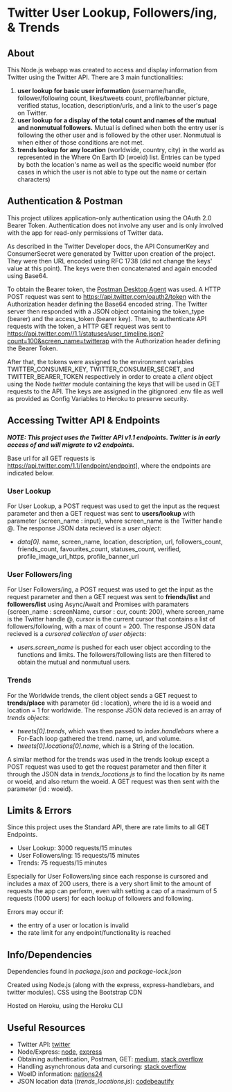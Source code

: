 # Twitter User Lookup, Followers/ing, & Trends


## About

This Node.js webapp was created to access and display information from Twitter using the Twitter API. There are 3 main functionalities:
1. **user lookup for basic user information** (username/handle, follower/following count, likes/tweets count, profile/banner picture, verified status, location, description/urls, and a link to the user's page on Twitter.
2. **user lookup for a display of the total count and names of the mutual and nonmutual followers.** Mutual is defined when both the entry user is following the other user and is followed by the other user. Nonmutual is when either of those conditions are not met.
3. **trends lookup for any location** (worldwide, country, city) in the world as represented in the Where On Earth ID (woeid) list. Entries can be typed by both the location's name as well as the specific woeid number (for cases in which the user is not able to type out the name or certain characters)


## Authentication & Postman

This project utilizes application-only authentication using the OAuth 2.0 Bearer Token. Authentication does not involve any user and is only involved with the app for read-only permissions of Twitter data.

As described in the Twitter Developer docs, the API ConsumerKey and ConsumerSecret were generated by Twitter upon creation of the project. They were then URL encoded using RFC 1738 (did not change the keys' value at this point). The keys were then concatenated and again encoded using Base64.

To obtain the Bearer token, the [Postman Desktop Agent](https://blog.postman.com/introducing-the-postman-agent-send-api-requests-from-your-browser-without-limits/#:~:text=The%20Postman%20agent%20is%20a,API%20calls%20on%20your%20behalf.&text=The%20first%20time%20you%20visit,agent%20for%20your%20operating%20system.) was used. A HTTP POST request was sent to https://api.twitter.com/oauth2/token with the Authorization header defining the Base64 encoded string. The Twitter server then responded with a JSON object containing the token_type (bearer) and the access_token (bearer key). Then, to authenticate API requests with the token, a HTTP GET request was sent to https://api.twitter.com//1.1/statuses/user_timeline.json?count=100&screen_name=twitterap with the Authorization header defining the Bearer Token. 

After that, the tokens were assigned to the environment variables TWITTER_CONSUMER_KEY, TWITTER_CONSUMER_SECRET, and TWITTER_BEARER_TOKEN respectively in order to create a *client* object using the Node *twitter* module containing the keys that will be used in GET requests to the API. The keys are assigned in the gitignored .env file as well as provided as Config Variables to Heroku to preserve security.



## Accessing Twitter API & Endpoints

***NOTE: This project uses the Twitter API v1.1 endpoints. Twitter is in early access of and will migrate to v2 endpoints.***

Base url for all GET requests is https://api.twitter.com/1.1/[endpoint/endpoint], where the endpoints are indicated below.


### User Lookup
 
For User Lookup, a POST request was used to get the input as the request parameter and then a GET request was sent to **users/lookup** with parameter {screen_name : input}, where screen_name is the Twitter handle @. The response JSON data recieved is a *user object*:
- *data[0].* name, screen_name, location, description, url, followers_count, friends_count, favourites_count, statuses_count, verified, profile_image_url_https, profile_banner_url


### User Followers/ing

For User Followers/ing, a POST request was used to get the input as the request parameter and then a GET request was sent to **friends/list** and **followers/list**  using Async/Await and Promises with paramaters {screen_name : screenName, cursor : cur, count: 200}, where screen_name is the Twitter handle @, cursor is the current cursor that contains a list of followers/following, with a max of count = 200. The response JSON data recieved is a *cursored collection of user objects*:
- *users.screen_name* is pushed for each user object according to the functions and limits. The followers/following lists are then filtered to obtain the mutual and nonmutual users.


### Trends

For the Worldwide trends, the client object sends a GET request to **trends/place** with parameter {id : location}, where the id is a woeid and location = 1 for worldwide. The response JSON data recieved is an array of *trends objects*:
- *tweets[0].trends*, which was then passed to *index.handlebars* where a For-Each loop gathered the trend. name, url, and volume.
- *tweets[0].locations[0].name*, which is a String of the location.

A similar method for the trends was used in the trends lookup except a POST request was used to get the request parameter and then filter it through the JSON data in *trends_locations.js* to find the location by its name or woeid, and also return the woeid. A GET request was then sent with the parameter {id : woeid}.


## Limits & Errors

Since this project uses the Standard API, there are rate limits to all GET Endpoints.

- User Lookup: 3000 requests/15 minutes
- User Followers/ing: 15 requests/15 minutes 
- Trends: 75 requests/15 minutes

Especially for User Followers/ing since each response is cursored and includes a max of 200 users, there is a very short limit to the amount of requests the app can perform, even with setting a cap of a maximum of 5 requests (1000 users) for each lookup of followers and following.

Errors may occur if:
- the entry of a user or location is invalid 
- the rate limit for any endpoint/functionality is reached


## Info/Dependencies
Dependencies found in *package.json* and *package-lock.json*

Created using Node.js (along with the express, express-handlebars, and twitter modules).
CSS using the Bootstrap CDN

Hosted on Heroku, using the Heroku CLI




## Useful Resources
- Twitter API: [twitter](https://developer.twitter.com/en/docs)
- Node/Express: [node](https://www.youtube.com/watch?v=fBNz5xF-Kx4&list=PLrqKr-xuh9fc2M5R8sOOXc4efwT4wd4fN&index=1), [express](https://www.youtube.com/watch?v=L72fhGm1tfE&list=PLrqKr-xuh9fc2M5R8sOOXc4efwT4wd4fN&index=2)
- Obtaining authentication, Postman, GET: [medium](https://medium.com/@federicojordn/simplertapp-twitter-search-api-with-node-js-29e4664db299), [stack overflow](https://stackoverflow.com/questions/45078952/twitter-api-application-only-authentication)
- Handling asynchronous data and cursoring: [stack overflow](https://stackoverflow.com/questions/28008897/node-js-twitter-api-cursors)
- WoeID information: [nations24](https://nations24.com/)
- JSON location data (*trends_locations.js*): [codebeautify](https://codebeautify.org/jsonviewer/cbe97376)


